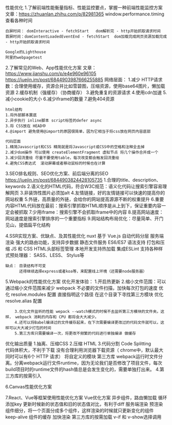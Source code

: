 性能优化
1.了解前端性能衡量指标、性能监控要点，掌握一种前端性能监控方案
    文章：https://zhuanlan.zhihu.com/p/82981365
    window.performance.timing 查看各种时间

    白屏时间： domInteractive - fetchStart   dom解析完 - http开始抓取请求时间
    首屏时间：domContentLoadedEventEnd - fetchStart  dom加载完成网页资源加载完成 - http开始抓取请求时间

    Google的Lighthouse
    阿里的webpagetest

2.了解常见的Web、App性能优化方案
    文章：https://www.jianshu.com/p/e4e960e96105  https://juejin.im/post/6844903987666255885
    网络层面：
    1.减少 HTTP请求数：合理使用缓存，资源合并比如雪碧图，压缩资源，使用base64图片，懒加载资源
    2.缓存机制（强缓存）（协商缓存）
    3.避免重复的资源请求
    4.使用cdn加速
    5.减小cookie的大小
    6.减少iframe的数量
    7.避免404资源

    html结构
    1.将外部脚本置底
    2.异步执行 inline脚本 script标签的defer async
    3.将 CSS放在 HEAD中
    4.@import 避免使用@import的原因很简单，因为它相当于将css放在网页内容底部

    代码层面
    1.精简Javascript和CSS 精简就是将Javascript或CSS中的空格和注释全去掉
    2.减少dom操作 可以使用 createElementFragment 虚拟节点 将几个操作合并成一个
    3.减少回流重绘 尽量不要使用table，每次改变都会触发回流重绘
    4.避免CSS表达式  滚动屏幕或者移动鼠标的时候也在计算
    


3.SEO排名规则、SEO优化方案、前后端分离的SEO
    https://juejin.im/post/6844903824428105735
    1.合理的title、description、keywords
    2.语义化的HTML代码，符合W3C规范：语义化代码让搜索引擎容易理解网页
    3.非装饰性图片必须加alt
    4.友情链接，好的友情链接可以快速的提高你的网站权重
    5.外链，高质量的外链，会给你的网站提高源源不断的权重提升
    6.重要内容HTML代码放在最前：搜索引擎抓取HTML顺序是从上到下，保证重要内容一定会被抓取
    7.少用iframe：搜索引擎不会抓取iframe中的内容
    8.提高网站速度：网站速度是搜索引擎排序的一个重要指标
    9.网站结构布局优化：尽量简单、开门见山，提倡扁平化结构

4.SSR实现方案、优缺点、及其性能优化
    nuxt
    基于 Vue.js 
    自动代码分层 
    服务端渲染 
    强大的路由功能，支持异步数据 
    静态文件服务 
    ES6/ES7 语法支持 
    打包和压缩 JS 和 CSS 
    HTML头部标签管理 
    本地开发支持热加载 
    集成ESLint 
    支持各种样式预处理器： SASS、LESS、 Stylus等

    缺点： 目录结构不可变
          还得继续选择express或者koa等，来配置线上环境（还需要node服务器）

5.Webpack的性能优化方案
   优化开发体验： 
        1.开启热更新
        2.缩小文件范围：可以通过缩小文件范围来减少 webpack 不必要的文件扫描，加快每次打包的速度
        优化 resolve.modules 配置  直接指明这个路径 在这个目录下寻找第三⽅模块
        优化 resolve.alias 配置

        3.优化文件监听的性能 wepack --watch模式的时候不去监听第三方模块的文件夹。这样， webpack 消耗的内存和 CPU 都将会大大减少。
        4.还可以将Babel编译过的文件缓存起来，在下次需要编译更改过的代码文件就可以，这样可以大大减少打包的时间
        5.第三方库只需要编译一次，将更改不频繁的代码进行单独编译 做缓存

   优化输出质量
        1.抽离、压缩CSS
        2.压缩 HTML
        3.代码分割 Code Splitting  
            代码体积大，不利于下载
            没有合理利用浏览器下载资源（ chrome中，默认最大同时可以有6个 HTTP 请求）
            将自定义的模块 第三方库 webpack运行时文件分离。分离webpack运行文件runtime，因为无论我们是否修改了项目文件，每次build项目时的runtime文件的hash值总是会发生变化的，需要单独打出来。
        4.第三方库的按需引入

6.Canvas性能优化方案


7.React、Vue等框架使用性能优化方案
    Vue优化方案
    异步组件，路由懒加载
    循环添加key  更新时候新的状态值和旧的状态值对比，有利于diff
    服务端渲染 预渲染
    组件细分，将一个页面分成多个组件，这样渲染的时候就只更新变化的组件
    keep-alive 组件的缓存 加快渲染
    第三方库的按需加载
    v-if 和 v-show选择调用


